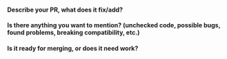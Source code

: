 #### Describe your PR, what does it fix/add?


#### Is there anything you want to mention? (unchecked code, possible bugs, found problems, breaking compatibility, etc.)


#### Is it ready for merging, or does it need work?